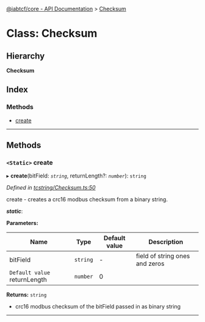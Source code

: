 [@iabtcf/core - API Documentation](../README.md) > [Checksum](../classes/checksum.md)

# Class: Checksum

## Hierarchy

**Checksum**

## Index

### Methods

* [create](checksum.md#create)

---

## Methods

<a id="create"></a>

### `<Static>` create

▸ **create**(bitField: *`string`*, returnLength?: *`number`*): `string`

*Defined in [tcstring/Checksum.ts:50](https://github.com/chrispaterson/iabtcf-es/blob/b152fcc/modules/core/src/tcstring/Checksum.ts#L50)*

create - creates a crc16 modbus checksum from a binary string.

*__static__*: 

**Parameters:**

| Name | Type | Default value | Description |
| ------ | ------ | ------ | ------ |
| bitField | `string` | - |  field of string ones and zeros |
| `Default value` returnLength | `number` | 0 |

**Returns:** `string`
*   crc16 modbus checksum of the bitField passed in as binary string

___

